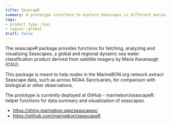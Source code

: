 ```yaml
---
title: SeascapR
summary: A prototype interface to explore Seascapes in different marine regions, including US National Marine Sanctuaries.
tags:
- product_type--tool
- region--global
draft: false
---
```


The seascapeR package provides functions for fetching, analyzing and visualizing Seascapes, a global and regional dynamic sea water classification product derived from satellite imagery by Maria Kavanaugh (OSU).

This package is meant to help nodes in the MarineBON.org network extract Seascape data, such as across NOAA Sanctuaries, for comparison with biological or other observations.

The prototype is currently deployed at GitHub - marinebon/seascapeR: helper functions for data summary and visualization of seascapes.

* https://shiny.marinebon.app/seascapes/
* https://github.com/marinebon/seascapeR
